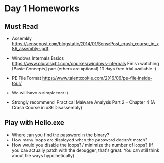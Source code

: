 # Day 1 Homeworks

## Must Read

* Assembly
https://sensepost.com/blogstatic/2014/01/SensePost_crash_course_in_x86_assembly-.pdf

* Windows Internals Basics 
https://www.pluralsight.com/courses/windows-internals
Finish watching [Basic Concepts] part (others are optional)
10 days free trial available :)

* PE File Format
https://www.talentcookie.com/2016/06/pe-file-inside-tour/

* We will have a simple test :) 

* Strongly recommend:
Practical Malware Analysis Part 2 – Chapter 4 (A Crash Course in x86 Disassembly)



## Play with Hello.exe

* Where can you find the password in the binary?
* How many loops are displayed when the password doesn't match?
* How would you disable the loops? / minimize the number of loops?
(If you can actually patch with the debugger, that's great. You can still think about the ways hypothetically)

